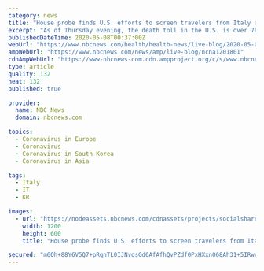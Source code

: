 ```yaml
---
category: news
title: "House probe finds U.S. efforts to screen travelers from Italy and South Korea were lax"
excerpt: "As of Thursday evening, the death toll in the U.S. is over 76,000 and there are more than 1.2 million confirmed cases, according to NBC News' count. Here's what to know about the coronavirus, plus a timeline of the most critical moments: Reopening America: See what states across the U."
publishedDateTime: 2020-05-08T00:37:00Z
webUrl: "https://www.nbcnews.com/health/health-news/live-blog/2020-05-07-coronavirus-news-n1201801/ncrd1202511"
ampWebUrl: "https://www.nbcnews.com/news/amp/live-blog/ncna1201801"
cdnAmpWebUrl: "https://www-nbcnews-com.cdn.ampproject.org/c/s/www.nbcnews.com/news/amp/live-blog/ncna1201801"
type: article
quality: 132
heat: 132
published: true

provider:
  name: NBC News
  domain: nbcnews.com

topics:
  - Coronavirus in Europe
  - Coronavirus
  - Coronavirus in South Korea
  - Coronavirus in Asia

tags:
  - Italy
  - IT
  - KR

images:
  - url: "https://nodeassets.nbcnews.com/cdnassets/projects/socialshareimages-bento/og-nbcnews1200x630.png"
    width: 1200
    height: 600
    title: "House probe finds U.S. efforts to screen travelers from Italy and South Korea were lax"

secured: "m6Oh+88Y6V5Q7+pRgnTL0IJNvqsGd6AfAfhQvPZdf0PxHXxn068Ah31+5IRwcWHWz5assywJW57XmVEpeVBaXBQ7gTJeh4rU8ungAFMfVh8v7jMXRne6aWDcJHdBTJSxERApyzbS2fMt7wcbJAOw9gd4wpswU2xBVquSulxcg81SK8Py65h72FjRF9FotXiCmuUVXu5wNbi9zlfYLV0E6Oh3aDhOVKoBmBDN17744lnbHEXu8Fmar+E14gZU9TatdwyK6M/cSPAikeO/ECPVQLoVooBJtKsSz6Bsk2V5oTaM3GR0A+RRQ5MAFBOTAuJ79X3ePKMSQh7MtQQI6bnnJ1Z4U1MN81+pvawhlMQnVGTT8lFvhgoF7b7GJZn/rZQ+fvUjbBrnkyxHtxoKqFizmQ8mMMIpGJrBgoJ/bJ0U24/WIkLp7br69JZHsD+AqfyhMT6HtEITrHs0OAVWkMKHy54VDrJBERx6NqsBrx61QNc=;FtJOhMeuI6ix25hh01H4GA=="
---
```


